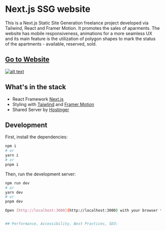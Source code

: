 # Next.js SSG website

This is a Next.js Static Site Generation freelance project developed via Tailwind, React and Framer Motion. It promotes the sales of aparments. The website has mobile responsiveness, animations for a more seamless UX and its main feature is the utilization of polygon shapes to mark the status of the apartments - available, reserved, sold.

## [Go to Website](https://ixorabg.com/)

[![alt text](https://github.com/VasilGVasilev/nextJS/blob/ixoraInter/ixora/welcome-img-ixora.webp)](https://ixorabg.com/)

## What's in the stack

- React Framework [Next.js](https://nextjs.org/)
- Styling with [Taiwlind](https://tailwindcss.com/) and [Framer Motion](https://www.framer.com/motion/?utm_source=google&utm_medium=adwords&utm_campaign=TW-WW-All-GS-UA-Traffic-20190326-Brand.Bmm_&gad=1&gclid=Cj0KCQjw2qKmBhCfARIsAFy8buLuIhI1cN0gUMS9Yjkiv5BK1Q1_5OvM0V4AaU4Gb8JMv1HzsTiSAJIaAg_3EALw_wcB)
- Shared Server by [Hostinger](https://www.hostinger.com/)

## Development

First, install the dependencies:
```bash
npm i
# or
yarn i
# or
pnpm i
```

Then, run the development server:

```bash
npm run dev
# or
yarn dev
# or
pnpm dev

Open [http://localhost:3000](http://localhost:3000) with your browser to see the result.


## Performance, Accessibility, Best Practices, SEO:


